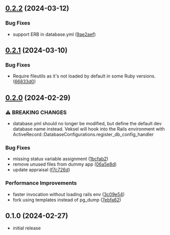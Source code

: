 ## [0.2.2](https://github.com/theodorton/veksel/compare/v0.2.1...v0.2.2) (2024-03-12)

### Bug Fixes

- support ERB in database.yml ([9ae2aef](https://github.com/theodorton/veksel/commit/9ae2aefd5a8c6fc2fe445eb63ec8f9d3647389f4))

## [0.2.1](https://github.com/theodorton/veksel/compare/v0.2.0...v0.2.1) (2024-03-10)

### Bug Fixes

- Require fileutils as it's not loaded by default in some Ruby versions. ([66833d0](https://github.com/theodorton/veksel/commit/66833d01ee19345de26435bf267ca41f650d3931))

## [0.2.0](https://github.com/theodorton/veksel/compare/v0.1.0...v0.2.0) (2024-02-29)

### ⚠ BREAKING CHANGES

- database.yml should no longer be modified, but define the default dev database name instead. Veksel will hook into the Rails environment with ActiveRecord::DatabaseConfigurations.register_db_config_handler

### Bug Fixes

- missing status variable assignment ([1bcfab2](https://github.com/theodorton/veksel/commit/1bcfab2f502bca2add9b682b85c2561a3aea2bb8))
- remove unused files from dummy app ([06a5e8d](https://github.com/theodorton/veksel/commit/06a5e8df9006acb1f96cb1927654a8b6b288779e))
- update appraisal ([f7c726d](https://github.com/theodorton/veksel/commit/f7c726d829d9af2dbb27ad81d57f4eb7dddf73a6))

### Performance Improvements

- faster invocation without loading rails env ([3c09e54](https://github.com/theodorton/veksel/commit/3c09e54d66e95acdaa5b5bf9e056cd68176cde8c))
- fork using templates instead of pg_dump ([7ebfa62](https://github.com/theodorton/veksel/commit/7ebfa628ded36ea4531c9ca446340ed99777e8bb))

## 0.1.0 (2024-02-27)

- initial release
